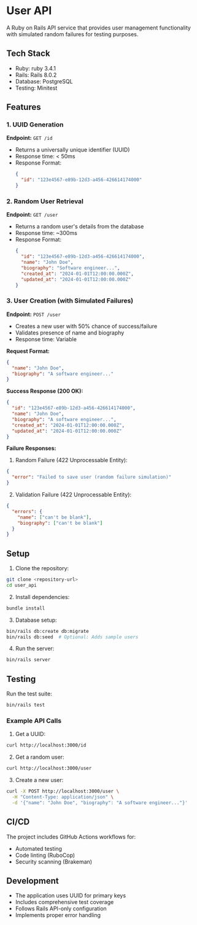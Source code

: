 # User API

A Ruby on Rails API service that provides user management functionality with simulated random failures for testing purposes.

## Tech Stack

- Ruby: ruby 3.4.1
- Rails: Rails 8.0.2
- Database: PostgreSQL
- Testing: Minitest

## Features

### 1. UUID Generation
**Endpoint:** `GET /id`
- Returns a universally unique identifier (UUID)
- Response time: < 50ms
- Response Format:
  ```json
  {
    "id": "123e4567-e89b-12d3-a456-426614174000"
  }
  ```

### 2. Random User Retrieval
**Endpoint:** `GET /user`
- Returns a random user's details from the database
- Response time: ~300ms
- Response Format:
  ```json
  {
    "id": "123e4567-e89b-12d3-a456-426614174000",
    "name": "John Doe",
    "biography": "Software engineer...",
    "created_at": "2024-01-01T12:00:00.000Z",
    "updated_at": "2024-01-01T12:00:00.000Z"
  }
  ```

### 3. User Creation (with Simulated Failures)
**Endpoint:** `POST /user`
- Creates a new user with 50% chance of success/failure
- Validates presence of name and biography
- Response time: Variable

**Request Format:**
```json
{
  "name": "John Doe",
  "biography": "A software engineer..."
}
```

**Success Response (200 OK):**
```json
{
  "id": "123e4567-e89b-12d3-a456-426614174000",
  "name": "John Doe",
  "biography": "A software engineer...",
  "created_at": "2024-01-01T12:00:00.000Z",
  "updated_at": "2024-01-01T12:00:00.000Z"
}
```

**Failure Responses:**
1. Random Failure (422 Unprocessable Entity):
```json
{
  "error": "Failed to save user (random failure simulation)"
}
```

2. Validation Failure (422 Unprocessable Entity):
```json
{
  "errors": {
    "name": ["can't be blank"],
    "biography": ["can't be blank"]
  }
}
```

## Setup

1. Clone the repository:
```bash
git clone <repository-url>
cd user_api
```

2. Install dependencies:
```bash
bundle install
```

3. Database setup:
```bash
bin/rails db:create db:migrate
bin/rails db:seed  # Optional: Adds sample users
```

4. Run the server:
```bash
bin/rails server
```

## Testing

Run the test suite:
```bash
bin/rails test
```

### Example API Calls

1. Get a UUID:
```bash
curl http://localhost:3000/id
```

2. Get a random user:
```bash
curl http://localhost:3000/user
```

3. Create a new user:
```bash
curl -X POST http://localhost:3000/user \
  -H "Content-Type: application/json" \
  -d '{"name": "John Doe", "biography": "A software engineer..."}'
```

## CI/CD

The project includes GitHub Actions workflows for:
- Automated testing
- Code linting (RuboCop)
- Security scanning (Brakeman)

## Development

- The application uses UUID for primary keys
- Includes comprehensive test coverage
- Follows Rails API-only configuration
- Implements proper error handling
